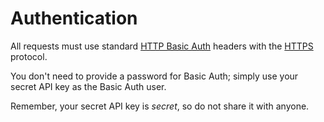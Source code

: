 # Authentication

All requests must use standard [HTTP Basic Auth][basicAuth] headers with the [HTTPS][https] protocol.

You don't need to provide a password for Basic Auth; simply use your secret API key as the Basic Auth user.

Remember, your secret API key is _secret_, so do not share it with anyone.

[basicAuth]: https://en.wikipedia.org/wiki/Basic_access_authentication
[https]: https://en.wikipedia.org/wiki/Basic_access_authentication
